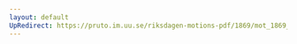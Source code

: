 ```yaml
---
layout: default
UpRedirect: https://pruto.im.uu.se/riksdagen-motions-pdf/1869/mot_1869__ak__222.pdf
---
```


